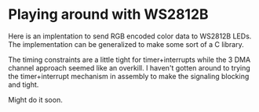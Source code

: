 Playing around with WS2812B
===

Here is an implentation to send RGB encoded color data to WS2812B LEDs. 
The implementation can be generalized to make some sort of a C library.

The timing constraints are a little tight for timer+interrupts while the 3 DMA channel approach seemed like an overkill.
I haven't gotten around to trying the timer+interrupt mechanism in assembly to make the signaling blocking and tight. 

Might do it soon.
